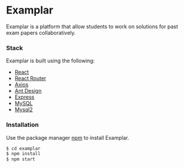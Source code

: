 # Examplar


Examplar is a platform that allow students to work 
on solutions for past exam papers collaboratively. 


### Stack 
Examplar is built using the following: 
* [React](https://github.com/facebook/react)
* [React Router](https://github.com/ReactTraining/react-router)
* [Axios](https://github.com/axios/axios)
* [Ant Design](https://github.com/ant-design/ant-design)
* [Express](https://github.com/expressjs/express)
* [MySQL](https://www.mysql.com/)
* [Mysql2](https://github.com/brianmario/mysql2)


### Installation
Use the package manager [npm](https://www.npmjs.com/get-npm) to install Examplar. 
```bash
$ cd examplar
$ npm install
$ npm start
```

